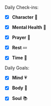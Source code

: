 Daily Check-ins:
- [x] **Character** :tongue:
- [x] **Mental Health** :thought_balloon:
- [x] **Prayer** :pray: 
- [x] **Rest** :zzz: 
- [x] **Time** :iphone:



Daily Goals:
- [x] **Mind** :heartpulse:
- [x] **Body** :dancer: 
- [x] **Soul** :books: 

